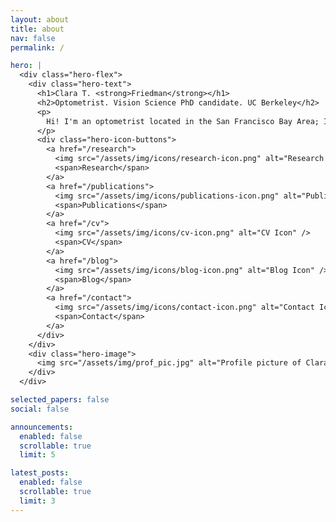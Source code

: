 ```yaml
---
layout: about
title: about
nav: false
permalink: /

hero: |
  <div class="hero-flex">
    <div class="hero-text">
      <h1>Clara T. <strong>Friedman</strong></h1>
      <h2>Optometrist. Vision Science PhD candidate. UC Berkeley</h2>
      <p>
        Hi! I'm an optometrist located in the San Francisco Bay Area; I am currently             pursuing a PhD in Vision Sciences at UC Berkeley. I'm interested in the                  intersection of visual perception and eye movements.
      </p>
      <div class="hero-icon-buttons">
        <a href="/research">
          <img src="/assets/img/icons/research-icon.png" alt="Research Icon" />
          <span>Research</span>
        </a>
        <a href="/publications">
          <img src="/assets/img/icons/publications-icon.png" alt="Publications Icon" />
          <span>Publications</span>
        </a>
        <a href="/cv">
          <img src="/assets/img/icons/cv-icon.png" alt="CV Icon" />
          <span>CV</span>
        </a>
        <a href="/blog">
          <img src="/assets/img/icons/blog-icon.png" alt="Blog Icon" />
          <span>Blog</span>
        </a>
        <a href="/contact">
          <img src="/assets/img/icons/contact-icon.png" alt="Contact Icon" />
          <span>Contact</span>
        </a>
      </div>
    </div>
    <div class="hero-image">
      <img src="/assets/img/prof_pic.jpg" alt="Profile picture of Clara T. Friedman" />
    </div>
  </div>

selected_papers: false
social: false

announcements:
  enabled: false
  scrollable: true
  limit: 5

latest_posts:
  enabled: false
  scrollable: true
  limit: 3
---
```



